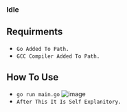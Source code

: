 ### Idle

## Requirments
- `Go Added To Path.`
- `GCC Compiler Added To Path.`


## How To Use
- `go run main.go`
![image](https://github.com/neverantia/idle/assets/142473250/a1a84017-e8cb-4be0-87e3-9a244d0e5f7d)
- `After This It Is Self Explanitory.`
